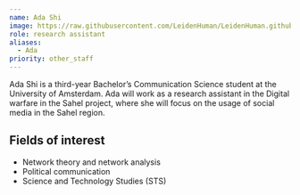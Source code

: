 ```yaml
---
name: Ada Shi
image: https://raw.githubusercontent.com/LeidenHuman/LeidenHuman.github.io/main/images/ada.jpg
role: research assistant
aliases:
  - Ada
priority: other_staff
---
```


Ada Shi is a third-year Bachelor’s Communication Science student at the University of Amsterdam. Ada will work as a research assistant in the Digital warfare in the Sahel project, where she will focus on the usage of social media in the Sahel region.

## Fields of interest
- Network theory and network analysis
- Political communication
- Science and Technology Studies (STS)

